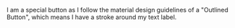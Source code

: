 I am a special button as I follow the material design guidelines of a "Outlined Button", which means I have a stroke around my text label.
